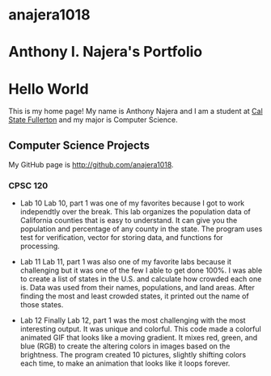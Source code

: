# anajera1018
# Anthony I. Najera's Portfolio


# Hello World

This is my home page! My name is Anthony Najera and I am a student at [Cal State Fullerton](http://www.fullerton.edu/) and my major is Computer Science.

## Computer Science Projects

My GitHub page is http://github.com/anajera1018.

### CPSC 120

* Lab 10
Lab 10, part 1 was one of my favorites because I got to work independtly over the break. This lab organizes the population data of California counties that is easy to understand. It can give you the population and percentage of any county in the state. The program uses test for verification, vector for storing data, and functions for processing. 

* Lab 11
Lab 11, part 1 was also one of my favorite labs because it challenging but it was one of the few I able to get done 100%. I was able to create a list of states in the U.S. and calculate how crowded each one is. Data was used from their names, populations, and land areas. After finding the most and least crowded states, it printed out the name of those states.

* Lab 12
Finally Lab 12, part 1 was the most challenging with the most interesting output. It was unique and colorful. This code made a colorful animated GIF that looks like a moving gradient. It mixes red, green, and blue (RGB) to create the altering colors in images based on the brightness. The program created 10 pictures, slightly shifting colors each time, to make an animation that looks like it loops forever.
